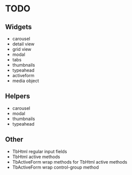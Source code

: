 TODO
====

## Widgets

 - carousel
 - detail view
 - grid view
 - modal
 - tabs
 - thumbnails
 - typeahead
 - activeform
 - media object


## Helpers

 - carousel
 - modal
 - thumbnails
 - typeahead

## Other

 - TbHtml regular input fields
 - TbHtml active methods
 - TbActiveForm wrap methods for TbHtml active methods
 - TbActiveForm wrap control-group method
